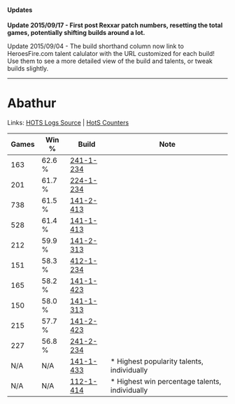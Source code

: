 #### Updates
**Update 2015/09/17 - First post Rexxar patch numbers, resetting the total games, potentially shifting builds around a lot.**

Update 2015/09/04 - The build shorthand column now link to HeroesFire.com talent calulator with the URL customized for each build!  
Use them to see a more detailed view of the build and talents, or tweak builds slightly.

***

# Abathur

Links: [HOTS Logs Source](https://www.hotslogs.com/Sitewide/HeroDetails?Hero=Abathur) | [HotS Counters](http://hotscounters.com/#/hero/Abathur)

Games  | Win %  | Build     | Note
-----  | -----  | -----     | ----
163    | 62.6 % | [241-1-234](http://www.heroesfire.com/hots/talent-calculator/abathur#lM5Y) | 
201    | 61.7 % | [224-1-234](http://www.heroesfire.com/hots/talent-calculator/abathur#kibI) | 
738    | 61.5 % | [141-2-413](http://www.heroesfire.com/hots/talent-calculator/abathur#hYEz) | 
528    | 61.4 % | [141-1-413](http://www.heroesfire.com/hots/talent-calculator/abathur#hX_L) | 
212    | 59.9 % | [141-2-313](http://www.heroesfire.com/hots/talent-calculator/abathur#hYDP) | 
151    | 58.3 % | [412-1-234](http://www.heroesfire.com/hots/talent-calculator/abathur#rtaI) | 
165    | 58.2 % | [141-1-423](http://www.heroesfire.com/hots/talent-calculator/abathur#hX_V) | 
150    | 58.0 % | [141-1-313](http://www.heroesfire.com/hots/talent-calculator/abathur#hXzn) | 
215    | 57.7 % | [141-2-423](http://www.heroesfire.com/hots/talent-calculator/abathur#hYF7) | 
227    | 56.8 % | [241-2-234](http://www.heroesfire.com/hots/talent-calculator/abathur#lMLA) | 
N/A    | N/A    | [141-1-433](http://www.heroesfire.com/hots/talent-calculator/abathur#hX_f) | * Highest popularity talents, individually
N/A    | N/A    | [112-1-414](http://www.heroesfire.com/hots/talent-calculator/abathur#gRC6) | * Highest win percentage talents, individually
